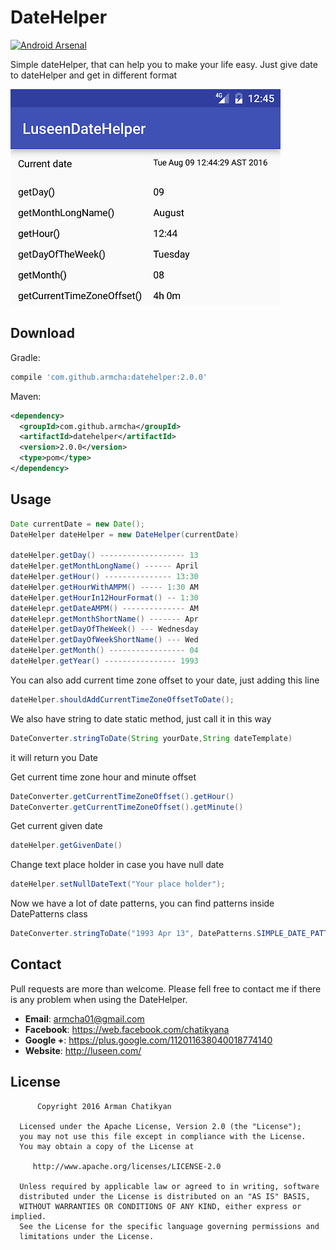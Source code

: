 # DateHelper
[![Android Arsenal](https://img.shields.io/badge/Android%20Arsenal-DateHelper-green.svg?style=true)](https://android-arsenal.com/details/1/4041)

Simple dateHelper, that can help you to make your life easy.
Just give date to dateHelper and get in different format

![](screen_new.png)

Download
--------

Gradle:
```groovy
compile 'com.github.armcha:datehelper:2.0.0'
```
Maven:
```xml
<dependency>
  <groupId>com.github.armcha</groupId>
  <artifactId>datehelper</artifactId>
  <version>2.0.0</version>
  <type>pom</type>
</dependency>
```

Usage
--------

```java
Date currentDate = new Date();
DateHelper dateHelper = new DateHelper(currentDate)

dateHelper.getDay() ------------------- 13
dateHelper.getMonthLongName() ------ April
dateHelper.getHour() --------------- 13:30
dateHelper.getHourWithAMPM() ----- 1:30 AM
dateHelper.getHourIn12HourFormat() -- 1:30
dateHelepr.getDateAMPM() -------------- AM
dateHelepr.getMonthShortName() ------- Apr
dateHelper.getDayOfTheWeek() --- Wednesday
dateHelper.getDayOfWeekShortName() --- Wed
dateHelper.getMonth() ----------------- 04
dateHelper.getYear() ---------------- 1993
```

You can also add current time zone offset to your date, just adding this line 
```java
dateHelper.shouldAddCurrentTimeZoneOffsetToDate();
```

We also have string to date static method, just call it in this way
```java
DateConverter.stringToDate(String yourDate,String dateTemplate)
```
it will return you Date

Get current time zone hour and minute offset
```java
DateConverter.getCurrentTimeZoneOffset().getHour()
DateConverter.getCurrentTimeZoneOffset().getMinute()
```

Get current given date
```java
dateHelper.getGivenDate()
```

Change text place holder in case you have null date
```java
dateHelper.setNullDateText("Your place holder");
```

Now we have a lot of date patterns, you can find patterns inside DatePatterns class 
```java
DateConverter.stringToDate("1993 Apr 13", DatePatterns.SIMPLE_DATE_PATTERN_WITH_DAY.toString())
```

## Contact 

Pull requests are more than welcome.
Please fell free to contact me if there is any problem when using the DateHelper.

- **Email**: armcha01@gmail.com
- **Facebook**: https://web.facebook.com/chatikyana
- **Google +**: https://plus.google.com/112011638040018774140
- **Website**: http://luseen.com/

License
--------


          Copyright 2016 Arman Chatikyan

      Licensed under the Apache License, Version 2.0 (the "License");
      you may not use this file except in compliance with the License.
      You may obtain a copy of the License at

         http://www.apache.org/licenses/LICENSE-2.0

      Unless required by applicable law or agreed to in writing, software
      distributed under the License is distributed on an "AS IS" BASIS,
      WITHOUT WARRANTIES OR CONDITIONS OF ANY KIND, either express or implied.
      See the License for the specific language governing permissions and
      limitations under the License.
    

